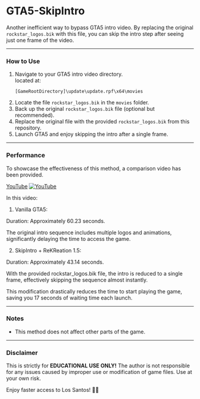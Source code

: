 # GTA5-SkipIntro

Another inefficient way to bypass GTA5 intro video. By replacing the original `rockstar_logos.bik` with this file, you can skip the intro step after seeing just one frame of the video.

---

### How to Use
1. Navigate to your GTA5 intro video directory.  
   located at:  
   ```
   [GameRootDirectory]\update\update.rpf\x64\movies
   ```
2. Locate the file `rockstar_logos.bik` in the `movies` folder.
3. Back up the original `rockstar_logos.bik` file (optional but recommended).
4. Replace the original file with the provided `rockstar_logos.bik` from this repository.
5. Launch GTA5 and enjoy skipping the intro after a single frame.

---

### Performance

To showcase the effectiveness of this method, a comparison video has been provided.

[YouTube](https://youtu.be/U5xZESQhcQk)
[![YouTube](http://img.youtube.com/vi/U5xZESQhcQk/0.jpg)](https://youtu.be/U5xZESQhcQk)

In this video:

1. Vanilla GTA5:

Duration: Approximately 60.23 seconds.

The original intro sequence includes multiple logos and animations, significantly delaying the time to access the game.



2. SkipIntro + ReKReation 1.5:

Duration: Approximately 43.14 seconds.

With the provided rockstar_logos.bik file, the intro is reduced to a single frame, effectively skipping the sequence almost instantly.

This modification drastically reduces the time to start playing the game, saving you 17 seconds of waiting time each launch.

---
### Notes
- This method does not affect other parts of the game.  

---

### **Disclaimer**
This is strictly for **EDUCATIONAL USE ONLY!** The author is not responsible for any issues caused by improper use or modification of game files. Use at your own risk.  

Enjoy faster access to Los Santos! 🚗💨
